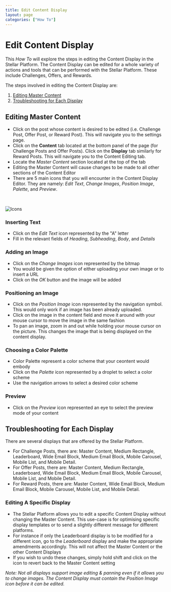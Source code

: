 ```yaml
---
title: Edit Content Display
layout: page
categories: ["How To"]
---
```

# Edit Content Display

This *How To* will explore the steps in editing the Content Display in the Stellar Platform. The Content Display can be edited for a whole variety of actions and tools that can be performed with the Stellar Platform. These include Challenges, Offers, and Rewards.

The steps involved in editing the Content Display are:

1. [Editing Master Content](#master)
2. [Troubleshooting for Each Display](#trouble)


## <a name="master"></a>Editing Master Content
* Click on the post whose content is desired to be edited (i.e. Challenge Post, Offer Post, or Reward Post). This will navigate you to the settings page.
* Click on the **Content** tab located at the bottom panel of the page (for Challenge Posts and Offer Posts). Click on the **Display** tab similarly for Reward Posts. This will navigate you to the Content Editing tab.
* Locate the *Master Content* section located at the top of the tab
* Editing the Master Content will cause changes to be made to all other sections of the Content Editor
* There are 5 main icons that you will encounter in the Content Display Editor. They are namely: *Edit Text*, *Change Images*, *Position Image*, *Palette*, and *Preview*. 

<br>

![Icons](./../../screenshots/content_display_icons2.png)


### Inserting Text
* Click on the *Edit Text* icon represented by the "A" letter
* Fill in the relevant fields of *Heading*, *Subheading*, *Body*, and *Details*

### Adding an Image
* Click on the *Change Images* icon represented by the bitmap
* You would be given the option of either uploading your own image or to insert a URL
* Click on the *OK* button and the image will be added

### Positioning an Image
* Click on the *Position Image* icon represented by the navigation symbol. This would only work if an image has been already uploaded.
* Click on the image in the content field and move it around with your mouse cursor to move the image in the same fashion
* To pan an image, zoom in and out while holding your mouse cursor on the picture. This changes the image that is being displayed on the content display.

### Choosing a Color Palette
* Color Palette represent a color scheme that your ceontent would embody
* Click on the *Palette* icon represented by a droplet to select a color scheme
* Use the navigation arrows to select a desired color scheme

### Preview
* Click on the *Preview* icon represented an eye to select the preview mode of your content


## <a name="trouble"></a>Troubleshooting for Each Display
There are several displays that are offered by the Stellar Platform. 

* For Challenge Posts, there are: Master Content, Medium Rectangle, Leaderboard, Wide Email Block, Medium Email Block, Mobile Carousel, Mobile List, and Mobile Detail. 
* For Offer Posts, there are: Master Content, Medium Rectangle, Leaderboard, Wide Email Block, Medium Email Block, Mobile Carousel, Mobile List, and Mobile Detail. 
* For Reward Posts, there are: Master Content, Wide Email Block, Medium Email Block, Mobile Carousel, Mobile List, and Mobile Detail.

### Editing A Specific Display
* The Stellar Platform allows you to edit a specific Content Display without changing the Master Content. This use-case is for optimising specific display templates or to send a slightly different message for different platforms.
* For instance if only the Leaderboard display is to be modified for a different icon, go to the *Leaderboard* display and make the appropriate amendments accordingly. This will not affect the Master Content or the other Content Displays
* If you wish to undo these changes, simply hold shift and click on the icon to revert back to the Master Content setting

*Note: Not all displays support image editing & panning even if it allows you to change images. The Content Display must contain the *Position Image* icon before it can be edited.*

